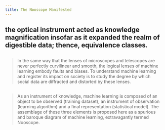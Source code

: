 ```yaml
---
title: The Nooscope Manifested
---
```


## the optical instrument acted as knowledge magnification insofar as it expanded the realm of digestible data; thence, equivalence classes.
##
> In the same way that the lenses of microscopes and telescopes are never perfectly curvilinear and smooth, the logical lenses of machine learning embody faults and biases. To understand machine learning and register its impact on society is to study the degree by which social data are diffracted and distorted by these lenses.
## 
> As an instrument of knowledge, machine learning is composed of an object to be observed (training dataset), an instrument of observation (learning algorithm) and a final representation (statistical model). The assemblage of these three elements is proposed here as a spurious and baroque diagram of machine learning, extravagantly termed Nooscope.
